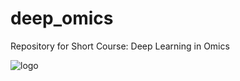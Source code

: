 # deep_omics
 Repository for Short Course: Deep Learning in Omics

![logo](https://github.com/sunway1999/deep_omics/blob/main/fig.png)



